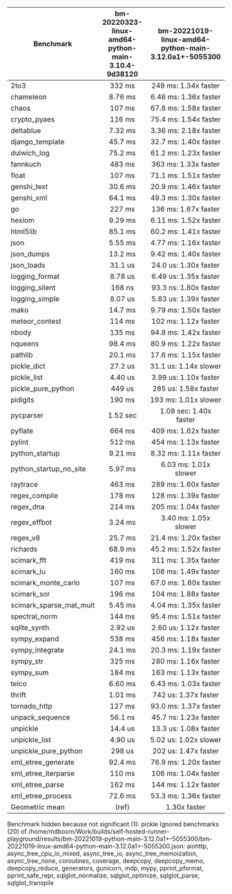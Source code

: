 | Benchmark               | bm-20220323-linux-amd64-python-main-3.10.4-9d38120 | bm-20221019-linux-amd64-python-main-3.12.0a1+-5055300 |
|-------------------------|:--------------------------------------------------:|:-----------------------------------------------------:|
| 2to3                    | 332 ms                                             | 249 ms: 1.34x faster                                  |
| chameleon               | 8.76 ms                                            | 6.46 ms: 1.36x faster                                 |
| chaos                   | 107 ms                                             | 67.8 ms: 1.58x faster                                 |
| crypto_pyaes            | 116 ms                                             | 75.4 ms: 1.54x faster                                 |
| deltablue               | 7.32 ms                                            | 3.36 ms: 2.18x faster                                 |
| django_template         | 45.7 ms                                            | 32.7 ms: 1.40x faster                                 |
| dulwich_log             | 75.2 ms                                            | 61.2 ms: 1.23x faster                                 |
| fannkuch                | 483 ms                                             | 363 ms: 1.33x faster                                  |
| float                   | 107 ms                                             | 71.1 ms: 1.51x faster                                 |
| genshi_text             | 30.6 ms                                            | 20.9 ms: 1.46x faster                                 |
| genshi_xml              | 64.1 ms                                            | 49.3 ms: 1.30x faster                                 |
| go                      | 227 ms                                             | 136 ms: 1.67x faster                                  |
| hexiom                  | 9.29 ms                                            | 6.11 ms: 1.52x faster                                 |
| html5lib                | 85.1 ms                                            | 60.2 ms: 1.41x faster                                 |
| json                    | 5.55 ms                                            | 4.77 ms: 1.16x faster                                 |
| json_dumps              | 13.2 ms                                            | 9.42 ms: 1.40x faster                                 |
| json_loads              | 31.1 us                                            | 24.0 us: 1.30x faster                                 |
| logging_format          | 8.78 us                                            | 6.49 us: 1.35x faster                                 |
| logging_silent          | 168 ns                                             | 93.3 ns: 1.80x faster                                 |
| logging_simple          | 8.07 us                                            | 5.83 us: 1.39x faster                                 |
| mako                    | 14.7 ms                                            | 9.79 ms: 1.50x faster                                 |
| meteor_contest          | 114 ms                                             | 102 ms: 1.12x faster                                  |
| nbody                   | 135 ms                                             | 94.8 ms: 1.42x faster                                 |
| nqueens                 | 98.4 ms                                            | 80.9 ms: 1.22x faster                                 |
| pathlib                 | 20.1 ms                                            | 17.6 ms: 1.15x faster                                 |
| pickle_dict             | 27.2 us                                            | 31.1 us: 1.14x slower                                 |
| pickle_list             | 4.40 us                                            | 3.99 us: 1.10x faster                                 |
| pickle_pure_python      | 449 us                                             | 285 us: 1.58x faster                                  |
| pidigits                | 190 ms                                             | 193 ms: 1.01x slower                                  |
| pycparser               | 1.52 sec                                           | 1.08 sec: 1.40x faster                                |
| pyflate                 | 664 ms                                             | 409 ms: 1.62x faster                                  |
| pylint                  | 512 ms                                             | 454 ms: 1.13x faster                                  |
| python_startup          | 9.21 ms                                            | 8.32 ms: 1.11x faster                                 |
| python_startup_no_site  | 5.97 ms                                            | 6.03 ms: 1.01x slower                                 |
| raytrace                | 463 ms                                             | 289 ms: 1.60x faster                                  |
| regex_compile           | 178 ms                                             | 128 ms: 1.39x faster                                  |
| regex_dna               | 214 ms                                             | 205 ms: 1.04x faster                                  |
| regex_effbot            | 3.24 ms                                            | 3.40 ms: 1.05x slower                                 |
| regex_v8                | 25.7 ms                                            | 21.4 ms: 1.20x faster                                 |
| richards                | 68.9 ms                                            | 45.2 ms: 1.52x faster                                 |
| scimark_fft             | 419 ms                                             | 311 ms: 1.35x faster                                  |
| scimark_lu              | 160 ms                                             | 108 ms: 1.49x faster                                  |
| scimark_monte_carlo     | 107 ms                                             | 67.0 ms: 1.60x faster                                 |
| scimark_sor             | 196 ms                                             | 104 ms: 1.88x faster                                  |
| scimark_sparse_mat_mult | 5.45 ms                                            | 4.04 ms: 1.35x faster                                 |
| spectral_norm           | 144 ms                                             | 95.4 ms: 1.51x faster                                 |
| sqlite_synth            | 2.92 us                                            | 2.60 us: 1.12x faster                                 |
| sympy_expand            | 538 ms                                             | 456 ms: 1.18x faster                                  |
| sympy_integrate         | 24.1 ms                                            | 20.3 ms: 1.19x faster                                 |
| sympy_str               | 325 ms                                             | 280 ms: 1.16x faster                                  |
| sympy_sum               | 184 ms                                             | 163 ms: 1.13x faster                                  |
| telco                   | 6.60 ms                                            | 6.43 ms: 1.03x faster                                 |
| thrift                  | 1.01 ms                                            | 742 us: 1.37x faster                                  |
| tornado_http            | 127 ms                                             | 93.0 ms: 1.37x faster                                 |
| unpack_sequence         | 56.1 ns                                            | 45.7 ns: 1.23x faster                                 |
| unpickle                | 14.4 us                                            | 13.3 us: 1.08x faster                                 |
| unpickle_list           | 4.90 us                                            | 5.02 us: 1.02x slower                                 |
| unpickle_pure_python    | 298 us                                             | 202 us: 1.47x faster                                  |
| xml_etree_generate      | 92.4 ms                                            | 76.9 ms: 1.20x faster                                 |
| xml_etree_iterparse     | 110 ms                                             | 106 ms: 1.04x faster                                  |
| xml_etree_parse         | 162 ms                                             | 144 ms: 1.12x faster                                  |
| xml_etree_process       | 72.6 ms                                            | 53.3 ms: 1.36x faster                                 |
| Geometric mean          | (ref)                                              | 1.30x faster                                          |

Benchmark hidden because not significant (1): pickle
Ignored benchmarks (20) of /home/mdboom/Work/builds/self-hosted-runner-playground/results/bm-20221019-python-main-3.12.0a1+-5055300/bm-20221019-linux-amd64-python-main-3.12.0a1+-5055300.json: aiohttp, async_tree_cpu_io_mixed, async_tree_io, async_tree_memoization, async_tree_none, coroutines, coverage, deepcopy, deepcopy_memo, deepcopy_reduce, generators, gunicorn, mdp, mypy, pprint_pformat, pprint_safe_repr, sqlglot_normalize, sqlglot_optimize, sqlglot_parse, sqlglot_transpile
